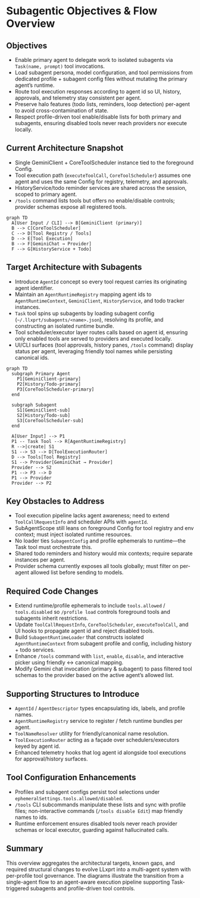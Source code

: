 # Subagentic Objectives & Flow Overview

## Objectives
- Enable primary agent to delegate work to isolated subagents via `Task(name, prompt)` tool invocations.
- Load subagent persona, model configuration, and tool permissions from dedicated profile + subagent config files without mutating the primary agent’s runtime.
- Route tool execution responses according to agent id so UI, history, approvals, and telemetry stay consistent per agent.
- Preserve halo features (todo lists, reminders, loop detection) per-agent to avoid cross-contamination of state.
- Respect profile-driven tool enable/disable lists for both primary and subagents, ensuring disabled tools never reach providers nor execute locally.

## Current Architecture Snapshot
- Single GeminiClient + CoreToolScheduler instance tied to the foreground Config.
- Tool execution path (`executeToolCall`, `CoreToolScheduler`) assumes one agent and uses the same Config for registry, telemetry, and approvals.
- HistoryService/todo reminder services are shared across the session, scoped to primary agent.
- `/tools` command lists tools but offers no enable/disable controls; provider schemas expose all registered tools.

```mermaid
graph TD
  A[User Input / CLI] --> B[GeminiClient (primary)]
  B --> C[CoreToolScheduler]
  C --> D[Tool Registry / Tools]
  D --> E[Tool Execution]
  B --> F[GeminiChat → Provider]
  F --> G[HistoryService + Todo]
```

## Target Architecture with Subagents
- Introduce `AgentId` concept so every tool request carries its originating agent identifier.
- Maintain an `AgentRuntimeRegistry` mapping agent ids to `AgentRuntimeContext`, `GeminiClient`, `HistoryService`, and todo tracker instances.
- `Task` tool spins up subagents by loading subagent config (`~/.llxprt/subagents/<name>.json`), resolving its profile, and constructing an isolated runtime bundle.
- Tool scheduler/executor layer routes calls based on agent id, ensuring only enabled tools are served to providers and executed locally.
- UI/CLI surfaces (tool approvals, history panes, `/tools` command) display status per agent, leveraging friendly tool names while persisting canonical ids.

```mermaid
graph TD
  subgraph Primary Agent
    P1[GeminiClient-primary]
    P2[History/Todo-primary]
    P3[CoreToolScheduler-primary]
  end

  subgraph Subagent
    S1[GeminiClient-sub]
    S2[History/Todo-sub]
    S3[CoreToolScheduler-sub]
  end

  A[User Input] --> P1
  P1 -- Task Tool --> R[AgentRuntimeRegistry]
  R -->|create| S1
  S1 --> S3 --> D[ToolExecutionRouter]
  D --> Tools[Tool Registry]
  S1 --> Provider[GeminiChat → Provider]
  Provider --> S2
  P1 --> P3 --> D
  P1 --> Provider
  Provider --> P2
```

## Key Obstacles to Address
- Tool execution pipeline lacks agent awareness; need to extend `ToolCallRequestInfo` and scheduler APIs with `agentId`.
- SubAgentScope still leans on foreground Config for tool registry and env context; must inject isolated runtime resources.
- No loader ties `SubagentConfig` and profile ephemerals to runtime—the Task tool must orchestrate this.
- Shared todo reminders and history would mix contexts; require separate instances per agent.
- Provider schema currently exposes all tools globally; must filter on per-agent allowed list before sending to models.

## Required Code Changes
- Extend runtime/profile ephemerals to include `tools.allowed` / `tools.disabled` so `/profile load` controls foreground tools and subagents inherit restrictions.
- Update `ToolCallRequestInfo`, `CoreToolScheduler`, `executeToolCall`, and UI hooks to propagate agent id and reject disabled tools.
- Build `SubagentRuntimeLoader` that constructs isolated `AgentRuntimeContext` from subagent profile and config, including history + todo services.
- Enhance `/tools` command with `list`, `enable`, `disable`, and interactive picker using friendly ↔ canonical mapping.
- Modify Gemini chat invocation (primary & subagent) to pass filtered tool schemas to the provider based on the active agent’s allowed list.

## Supporting Structures to Introduce
- `AgentId` / `AgentDescriptor` types encapsulating ids, labels, and profile names.
- `AgentRuntimeRegistry` service to register / fetch runtime bundles per agent.
- `ToolNameResolver` utility for friendly/canonical name resolution.
- `ToolExecutionRouter` acting as a façade over schedulers/executors keyed by agent id.
- Enhanced telemetry hooks that log agent id alongside tool executions for approval/history surfaces.

## Tool Configuration Enhancements
- Profiles and subagent configs persist tool selections under `ephemeralSettings.tools.allowed/disabled`.
- `/tools` CLI subcommands manipulate these lists and sync with profile files; non-interactive commands (`/tools disable Edit`) map friendly names to ids.
- Runtime enforcement ensures disabled tools never reach provider schemas or local executor, guarding against hallucinated calls.

## Summary
This overview aggregates the architectural targets, known gaps, and required structural changes to evolve LLxprt into a multi-agent system with per-profile tool governance. The diagrams illustrate the transition from a single-agent flow to an agent-aware execution pipeline supporting Task-triggered subagents and profile-driven tool controls.
